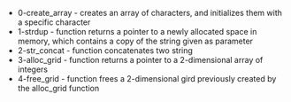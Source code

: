 * 0-create_array - creates an array of characters, and initializes them with a specific character
* 1-strdup - function returns a pointer to a newly allocated space in memory, which contains a copy of the string given as parameter
* 2-str_concat - function concatenates two string
* 3-alloc_grid - function returns a pointer to a 2-dimensional array of integers
* 4-free_grid - function frees a 2-dimensional gird previously created by the alloc_grid function

